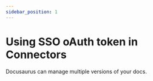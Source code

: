 ```yaml
---
sidebar_position: 1
---
```


# Using SSO oAuth token in Connectors

Docusaurus can manage multiple versions of your docs.